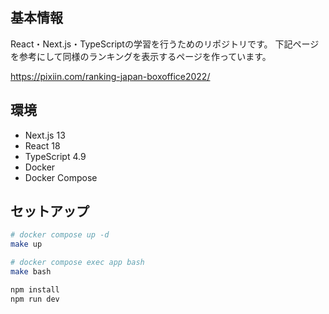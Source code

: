 ## 基本情報
React・Next.js・TypeScriptの学習を行うためのリポジトリです。
下記ページを参考にして同様のランキングを表示するページを作っています。

https://pixiin.com/ranking-japan-boxoffice2022/

## 環境
- Next.js 13
- React 18
- TypeScript 4.9
- Docker
- Docker Compose

## セットアップ
```bash
# docker compose up -d
make up 

# docker compose exec app bash
make bash

npm install
npm run dev
```